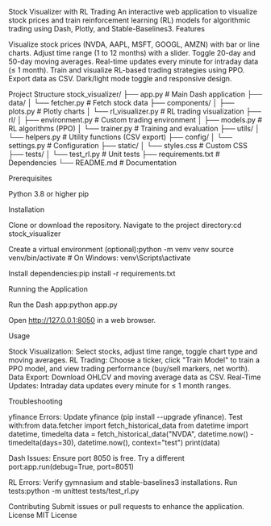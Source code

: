 Stock Visualizer with RL Trading
An interactive web application to visualize stock prices and train reinforcement learning (RL) models for algorithmic trading using Dash, Plotly, and Stable-Baselines3.
Features

Visualize stock prices (NVDA, AAPL, MSFT, GOOGL, AMZN) with bar or line charts.
Adjust time range (1 to 12 months) with a slider.
Toggle 20-day and 50-day moving averages.
Real-time updates every minute for intraday data (≤ 1 month).
Train and visualize RL-based trading strategies using PPO.
Export data as CSV.
Dark/light mode toggle and responsive design.

Project Structure
stock_visualizer/
├── app.py                  # Main Dash application
├── data/
│   └── fetcher.py          # Fetch stock data
├── components/
│   ├── plots.py            # Plotly charts
│   └── rl_visualizer.py    # RL trading visualization
├── rl/
│   ├── environment.py      # Custom trading environment
│   ├── models.py           # RL algorithms (PPO)
│   └── trainer.py          # Training and evaluation
├── utils/
│   └── helpers.py          # Utility functions (CSV export)
├── config/
│   └── settings.py         # Configuration
├── static/
│   └── styles.css          # Custom CSS
├── tests/
│   └── test_rl.py          # Unit tests
├── requirements.txt        # Dependencies
└── README.md               # Documentation

Prerequisites

Python 3.8 or higher
pip

Installation

Clone or download the repository.
Navigate to the project directory:cd stock_visualizer


Create a virtual environment (optional):python -m venv venv
source venv/bin/activate  # On Windows: venv\Scripts\activate


Install dependencies:pip install -r requirements.txt



Running the Application

Run the Dash app:python app.py


Open http://127.0.0.1:8050 in a web browser.

Usage

Stock Visualization: Select stocks, adjust time range, toggle chart type and moving averages.
RL Trading: Choose a ticker, click "Train Model" to train a PPO model, and view trading performance (buy/sell markers, net worth).
Data Export: Download OHLCV and moving average data as CSV.
Real-Time Updates: Intraday data updates every minute for ≤ 1 month ranges.

Troubleshooting

yfinance Errors: Update yfinance (pip install --upgrade yfinance). Test with:from data.fetcher import fetch_historical_data
from datetime import datetime, timedelta
data = fetch_historical_data("NVDA", datetime.now() - timedelta(days=30), datetime.now(), context="test")
print(data)


Dash Issues: Ensure port 8050 is free. Try a different port:app.run(debug=True, port=8051)


RL Errors: Verify gymnasium and stable-baselines3 installations. Run tests:python -m unittest tests/test_rl.py



Contributing
Submit issues or pull requests to enhance the application.
License
MIT License
